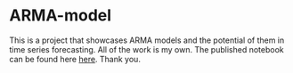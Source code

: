 # ARMA-model

This is a project that showcases ARMA models and the potential of them in time series forecasting. All of the work is my own. The published notebook can be found here [here](https://abdullaalhammadi.github.io/ARMA-model/). Thank you.
